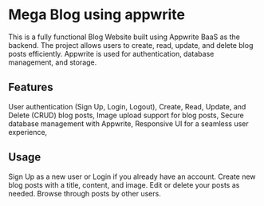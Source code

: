 # Mega Blog using appwrite

This is a fully functional Blog Website built using Appwrite BaaS as the backend. The project allows users to create, read, update, and delete blog posts efficiently. Appwrite is used for authentication, database management, and storage.

## Features

User authentication (Sign Up, Login, Logout),
Create, Read, Update, and Delete (CRUD) blog posts,
Image upload support for blog posts,
Secure database management with Appwrite,
Responsive UI for a seamless user experience,

## Usage

Sign Up as a new user or Login if you already have an account.
Create new blog posts with a title, content, and image.
Edit or delete your posts as needed.
Browse through posts by other users.
